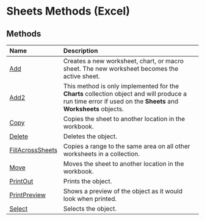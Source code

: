 
# Sheets Methods (Excel)

## Methods



|**Name**|**Description**|
|:-----|:-----|
|[Add](db5de750-fd09-2b18-c52b-98d88eeb0ffc.md)|Creates a new worksheet, chart, or macro sheet. The new worksheet becomes the active sheet.|
|[Add2](f44b3ef1-8452-4e26-b91c-d24124fa5bc6.md)|This method is only implemented for the  **Charts** collection object and will produce a run time error if used on the **Sheets** and **Worksheets** objects.|
|[Copy](8cfee52e-dc0f-a54f-21ba-00a65ba2029c.md)|Copies the sheet to another location in the workbook.|
|[Delete](9b657a8e-d3fe-c8ec-6145-701442035a83.md)|Deletes the object.|
|[FillAcrossSheets](eee9b0a2-0727-dfc8-ea7b-d7c582466d5c.md)|Copies a range to the same area on all other worksheets in a collection.|
|[Move](8cfb8888-b676-15ba-47eb-9d3d4dae5416.md)|Moves the sheet to another location in the workbook.|
|[PrintOut](b8e11498-4a45-b0d4-9a81-779f924e4e7e.md)|Prints the object.|
|[PrintPreview](0e8c0e01-16e3-5d84-7b84-39049186fd7c.md)|Shows a preview of the object as it would look when printed.|
|[Select](f5a34995-2243-1588-149a-d693e9eae87f.md)|Selects the object.|
